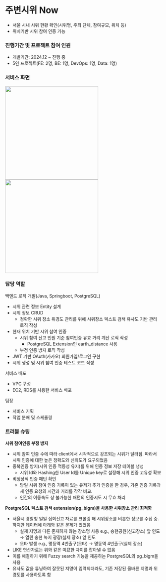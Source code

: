 # 주변시위 Now

- 서울 시내 시위 현황 확인(시위명, 주최 단체, 참여규모, 위치 등)
- 위치기반 시위 참여 인증 기능

### 진행기간 및 프로젝트 참여 인원

- 개발기간: 2024.12 ~ 진행 중
- 5인 프로젝트(FE: 2명, BE: 1명, DevOps: 1명, Data: 1명)

### 서비스 화면

<img src="https://github.com/user-attachments/assets/25ff8eea-c82e-48d1-a98b-191e0002449f" width="300"/>
<img src="https://github.com/user-attachments/assets/f360dc6d-eabb-4287-b5b2-25c28162e0b3" width="300"/>

### 담당 역할

백엔드 로직 개발(Java, Springboot, PostgreSQL)

- 시위 관련 정보 Entity 설계
- 시위 정보 CRUD
    - 정확한 시위 장소 위경도 관리를 위해 시위장소 텍스트 검색 유사도 기반 관리 로직 작성
- 현재 위치 기반 시위 참여 인증
    - 시위 참여 신고 인원 기준 참여인증 유효 거리 계산 로직 작성
        - PostgreSQL Extension인 earth_distance 사용
    - 부정 인증 방지 로직 작성
- JWT 기반 OAuth(카카오) 회원가입/로그인 구현
- 시위 생성 및 시위 참여 인증 테스트 코드 작성

서비스 배포

- VPC 구성
- EC2, RDS를 사용한 서비스 배포

팀장

- 서비스 기획
- 작업 분배 및 스케쥴링

### 트러블 슈팅

**시위 참여인증 부정 방지**

- 시위 참여 인증 수에 따라 client에서 시각적으로 강조되는 시위가 달라짐. 따라서 시위 인증에 대한 높은 정확도와 신뢰도가 요구되었음
- 중복인증 방지(시위 인증 멱등성 유지)를 위해 인증 정보 저장 테이블 생성
    - 시위 Id와 Hashing한 User Id를 Unique key로 설정해 시위 인증 고유성 확보
- 비정상적 인증 패턴 확인
    - 당일 시위 참여 인증 기록이 있는 유저가 추가 인증을 한 경우, 기존 인증 기록과 새 인증 요청의 시간과 거리를 각각 비교.
    - 인간의 이동속도 상 불가능한 패턴의 인증시도 시 무효 처리

**PostgreSQL 텍스트 검색 extension(pg_bigm)을 사용한 시위장소 관리 최적화**

- 서울시 경찰청 일일 집회신고 자료를 크롤링 해 시위장소를 비롯한 정보를 수집 중. 하지만 데이터에 아래와 같은 문제가 있었음
    - 실제 지명과 다른 존재하지 않는 장소명 사용 e.g., 송현공원(신고장소) 앞 인도 → 열린 송현 녹지 광장(실제 장소) 앞 인도
    - 오타 발생 e.g., 명둉역 4번출구(오타) → 명동역 4번출구(실제 장소)
- LIKE 연산자로는 위와 같은 미묘한 차이를 잡아낼 수 없음
- 이를 해결하기 위해 Fuzzy search 기능을 제공하는 PostgreSQL의 pg_bigm을 사용
- 유사도 값을 튜닝하여 잘못된 지명이 입력되더라도, 기존 저장된 올바른 지명과 위경도를 사용하도록 함